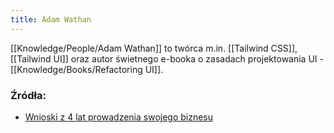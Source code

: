 ```yaml
---
title: Adam Wathan
---
```


[[Knowledge/People/Adam Wathan]] to twórca m.in. [[Tailwind CSS]], [[Tailwind UI]] oraz autor świetnego e-booka o zasadach projektowania UI - [[Knowledge/Books/Refactoring UI]]. 

### Źródła: 
- [Wnioski z 4 lat prowadzenia swojego biznesu](https://twitter.com/adamwathan/status/1296447318074568704?s=21)
